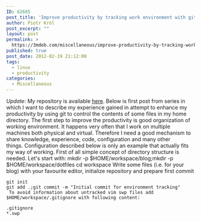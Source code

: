 ```yaml
---
ID: 62685
post_title: 'Improve productivity by tracking work environment with git &#8211; preparation'
author: Piotr Król
post_excerpt: ""
layout: post
permalink: >
  https://3mdeb.com/miscellaneous/improve-productivity-by-tracking-work-environment-with-git-preparation/
published: true
post_date: 2012-02-19 21:12:00
tags:
  - linux
  - productivity
categories:
  - Miscellaneous
---
```

*Update*: My repository is available [here][1]. Below is first post from series in which I want to describe my experience gained in attempt to enhance my productivity by using git to control the contents of some files in my home directory. The first step to improve the productivity is good organization of working environment. It happens very often that I work on multiple machines both physical and virtual. Therefore I need a good mechanism to share knowledge, experience, code, configuration and many other things. Configuration described below is only an example that actually fits my way of working. First of all simple concept of directory structure is needed. Let's start with: 
    mkdir -p $HOME/workspace/blog;mkdir -p $HOME/workspace/dotfiles
    cd workspace 
     Write some files (i.e. for your blog) with your favourite editor, initialize repository and prepare first commit 

    git init
    git add .;git commit -m "Initial commit for environment tracking" 
     To avoid information about untracked vim swp files add $HOME/workspace/.gitignore with following content: 

    .gitignore
    *.swp

 [1]: https://github.com/pietrushnic/workspace.git
